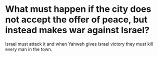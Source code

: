 # What must happen if the city does not accept the offer of peace, but instead makes war against Israel?

Israel must attack it and when Yahweh gives Israel victory they must kill every man in the town.
